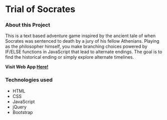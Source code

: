 # Trial of Socrates

### About this Project

This is a text based adventure game inspired by the ancient tale of when Socrates was sentenced to death by a jury of his fellow Athenians. Playing as the philosopher himself, you make branching choices powered by IF/ELSE functions in JavaScript that lead to alternate endings. The goal is to find the historical ending or simply explore alternate timelines.

  **Visit Web App [Here!](https://dojeda1.github.io/Socrates-Game/)**

### Technologies used

* HTML
* CSS
* JavaScript
* jQuery
* Bootstrap
